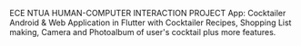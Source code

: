 ECE NTUA HUMAN-COMPUTER INTERACTION PROJECT
App: Cocktailer
Android & Web Application in Flutter with Cocktailer Recipes, Shopping List making, Camera and Photoalbum of user's cocktail plus more features. 
